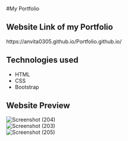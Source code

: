 #My Portfolio
<h2>Website Link of my Portfolio</h2>
https://anvita0305.github.io/Portfolio.github.io/

<h2>Technologies used</h2>
<ul>
  <li>HTML</li>
  <li>CSS</li>
  <li>Bootstrap</li>
</ul>

<h2>Website Preview</h2>

![Screenshot (204)](https://user-images.githubusercontent.com/78889572/132857760-7d91351d-9005-41d9-81d1-8db971cfaf0a.png)<br>
![Screenshot (203)](https://user-images.githubusercontent.com/78889572/132857818-919b9c44-d445-4de3-884b-dfd80f73d044.png)<br>
![Screenshot (205)](https://user-images.githubusercontent.com/78889572/132857874-d8890b07-60c2-4a18-8f85-7486bf5c093c.png)



